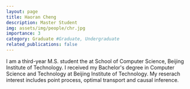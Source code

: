 ```yaml
---
layout: page
title: Haoran Cheng
description: Master Student
img: assets/img/people/chr.jpg
importance: 3
category: Graduate #Graduate, Undergraduate 
related_publications: false
---
```


I am a third-year M.S. student the at School of Computer Science, Beijing Institute of Technology. I received my Bachelor's degree in Computer Science and Technology at Beijing Institute of Technology. My reserach interest includes point process, optimal transport and causal inference.